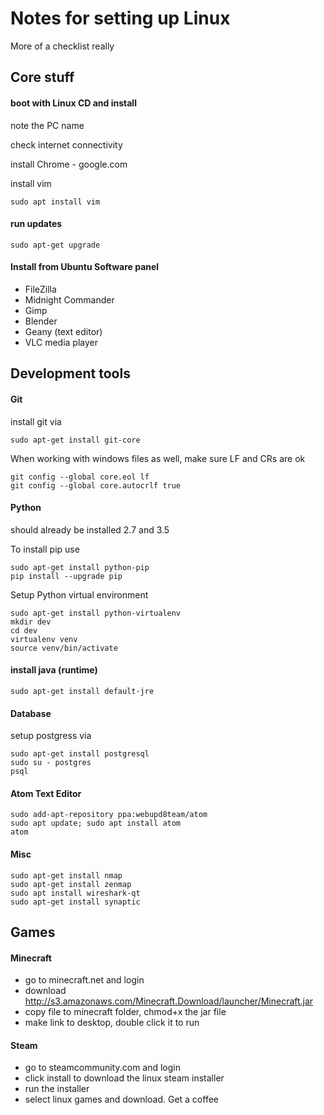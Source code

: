 
# Notes for setting up Linux

More of a checklist really

## Core stuff

#### boot with Linux CD and install 

note the PC name

check internet connectivity


install Chrome - google.com

install vim

    sudo apt install vim



#### run updates

    sudo apt-get upgrade




#### Install from Ubuntu Software panel
- FileZilla
- Midnight Commander
- Gimp
- Blender
- Geany (text editor)
- VLC media player




## Development tools

#### Git
install git via 

    sudo apt-get install git-core
    
When working with windows files as well, make sure LF and CRs are ok

    git config --global core.eol lf
    git config --global core.autocrlf true



#### Python
should already be installed 2.7 and 3.5


To install pip use

    sudo apt-get install python-pip
    pip install --upgrade pip


Setup Python virtual environment

    sudo apt-get install python-virtualenv
    mkdir dev
    cd dev
    virtualenv venv
    source venv/bin/activate
    
    

#### install java (runtime)

    sudo apt-get install default-jre


#### Database

setup postgress via

    sudo apt-get install postgresql
    sudo su - postgres
    psql
 
 
#### Atom Text Editor
 
    sudo add-apt-repository ppa:webupd8team/atom
    sudo apt update; sudo apt install atom 
    atom
 

#### Misc

    sudo apt-get install nmap 
    sudo apt-get install zenmap
    sudo apt install wireshark-qt
    sudo apt-get install synaptic


## Games


#### Minecraft
- go to minecraft.net and login
- download http://s3.amazonaws.com/Minecraft.Download/launcher/Minecraft.jar
- copy file to minecraft folder, chmod+x the jar file
- make link to desktop, double click it to run

#### Steam
- go to steamcommunity.com and login
- click install to download the linux steam installer
- run the installer
- select linux games and download. Get a coffee
